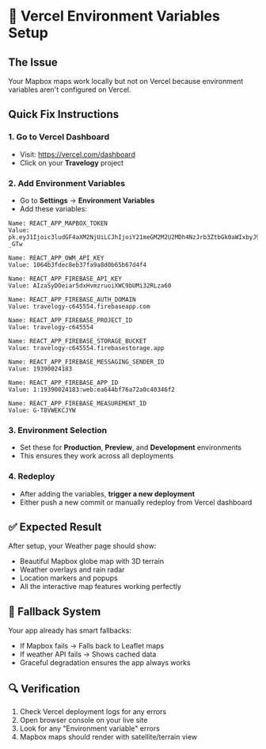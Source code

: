 # 🚀 Vercel Environment Variables Setup

## The Issue
Your Mapbox maps work locally but not on Vercel because environment variables aren't configured on Vercel.

## Quick Fix Instructions

### 1. Go to Vercel Dashboard
- Visit: https://vercel.com/dashboard
- Click on your **Travelogy** project

### 2. Add Environment Variables
- Go to **Settings** → **Environment Variables**
- Add these variables:

```
Name: REACT_APP_MAPBOX_TOKEN
Value: pk.eyJ1Ijoic3ludGF4aXM2NjUiLCJhIjoiY21meGM2M2U2MDh4NzJrb3ZtbGk0aWIxbyJ9.FrbqOUxXHxnGwQby1-_GTw

Name: REACT_APP_OWM_API_KEY  
Value: 1064b3fdec8eb37fa9a8d0b65b67d4f4

Name: REACT_APP_FIREBASE_API_KEY
Value: AIzaSyDOeiar5dxHvmzruoiXWC9bUMi32RLza60

Name: REACT_APP_FIREBASE_AUTH_DOMAIN
Value: travelogy-c645554.firebaseapp.com

Name: REACT_APP_FIREBASE_PROJECT_ID
Value: travelogy-c645554

Name: REACT_APP_FIREBASE_STORAGE_BUCKET
Value: travelogy-c645554.firebasestorage.app

Name: REACT_APP_FIREBASE_MESSAGING_SENDER_ID
Value: 19390024183

Name: REACT_APP_FIREBASE_APP_ID
Value: 1:19390024183:web:ea644bf76a72a0c40346f2

Name: REACT_APP_FIREBASE_MEASUREMENT_ID
Value: G-T8VWEKCJYW
```

### 3. Environment Selection
- Set these for **Production**, **Preview**, and **Development** environments
- This ensures they work across all deployments

### 4. Redeploy
- After adding the variables, **trigger a new deployment**
- Either push a new commit or manually redeploy from Vercel dashboard

## ✅ Expected Result
After setup, your Weather page should show:
- Beautiful Mapbox globe map with 3D terrain
- Weather overlays and rain radar
- Location markers and popups
- All the interactive map features working perfectly

## 🔄 Fallback System
Your app already has smart fallbacks:
- If Mapbox fails → Falls back to Leaflet maps
- If weather API fails → Shows cached data
- Graceful degradation ensures the app always works

## 🔍 Verification
1. Check Vercel deployment logs for any errors
2. Open browser console on your live site
3. Look for any "Environment variable" errors
4. Mapbox maps should render with satellite/terrain view